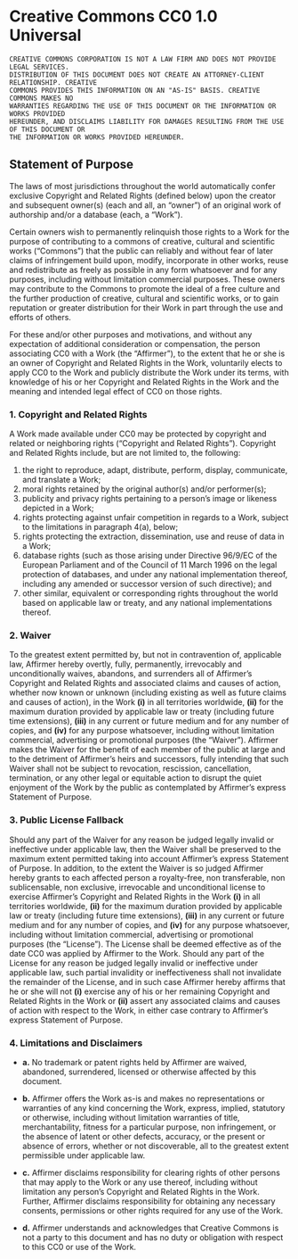 Creative Commons CC0 1.0 Universal
=================================

    CREATIVE COMMONS CORPORATION IS NOT A LAW FIRM AND DOES NOT PROVIDE LEGAL SERVICES.
    DISTRIBUTION OF THIS DOCUMENT DOES NOT CREATE AN ATTORNEY-CLIENT RELATIONSHIP. CREATIVE
    COMMONS PROVIDES THIS INFORMATION ON AN "AS-IS" BASIS. CREATIVE COMMONS MAKES NO
    WARRANTIES REGARDING THE USE OF THIS DOCUMENT OR THE INFORMATION OR WORKS PROVIDED
    HEREUNDER, AND DISCLAIMS LIABILITY FOR DAMAGES RESULTING FROM THE USE OF THIS DOCUMENT OR
    THE INFORMATION OR WORKS PROVIDED HEREUNDER.

## Statement of Purpose

The laws of most jurisdictions throughout the world automatically confer
exclusive Copyright and Related Rights (defined below) upon the creator and
subsequent owner(s) (each and all, an “owner”) of an original work of
authorship and/or a database (each, a “Work”).

Certain owners wish to permanently relinquish those rights to a Work for the
purpose of contributing to a commons of creative, cultural and scientific works
(“Commons”) that the public can reliably and without fear of later claims of
infringement build upon, modify, incorporate in other works, reuse and
redistribute as freely as possible in any form whatsoever and for any purposes,
including without limitation commercial purposes.  These owners may contribute
to the Commons to promote the ideal of a free culture and the further
production of creative, cultural and scientific works, or to gain reputation or
greater distribution for their Work in part through the use and efforts of
others.

For these and/or other purposes and motivations, and without any expectation of
additional consideration or compensation, the person associating CC0 with a
Work (the “Affirmer”), to the extent that he or she is an owner of Copyright
and Related Rights in the Work, voluntarily elects to apply CC0 to the Work and
publicly distribute the Work under its terms, with knowledge of his or her
Copyright and Related Rights in the Work and the meaning and intended legal
effect of CC0 on those rights.

### 1. Copyright and Related Rights

A Work made available under CC0 may be protected by copyright and related or
neighboring rights (“Copyright and Related Rights”). Copyright and Related
Rights include, but are not limited to, the following:

1. the right to reproduce, adapt, distribute, perform, display,
   communicate, and translate a Work;
2. moral rights retained by the original author(s) and/or performer(s);
3. publicity and privacy rights pertaining to a person’s image or likeness
   depicted in a Work;
4. rights protecting against unfair competition in regards to a Work, subject to
   the limitations in paragraph 4(a), below;
5. rights protecting the extraction, dissemination, use and reuse of data in a Work;
6. database rights (such as those arising under Directive 96/9/EC of the
   European Parliament and of the Council of 11 March 1996 on the legal
   protection of databases, and under any national implementation thereof,
   including any amended or successor version of such directive); and
7. other similar, equivalent or corresponding rights throughout the world based
   on applicable law or treaty, and any national implementations thereof.

### 2. Waiver

To the greatest extent permitted by, but not in contravention of, applicable
law, Affirmer hereby overtly, fully, permanently, irrevocably and
unconditionally waives, abandons, and surrenders all of Affirmer’s Copyright and
Related Rights and associated claims and causes of action, whether now known or
unknown (including existing as well as future claims and causes of action), in
the Work **(i)** in all territories worldwide, **(ii)** for the maximum duration
provided by applicable law or treaty (including future time extensions),
**(iii)** in any current or future medium and for any number of copies, and
**(iv)** for any purpose whatsoever, including without limitation commercial,
advertising or promotional purposes (the “Waiver”). Affirmer makes the Waiver
for the benefit of each member of the public at large and to the detriment of
Affirmer’s heirs and successors, fully intending that such Waiver shall not be
subject to revocation, rescission, cancellation, termination, or any other legal
or equitable action to disrupt the quiet enjoyment of the Work by the public as
contemplated by Affirmer’s express Statement of Purpose.

### 3. Public License Fallback

Should any part of the Waiver for any reason be judged legally invalid or
ineffective under applicable law, then the Waiver shall be preserved to the
maximum extent permitted taking into account Affirmer’s express Statement of
Purpose. In addition, to the extent the Waiver is so judged Affirmer hereby
grants to each affected person a royalty-free, non transferable, non
sublicensable, non exclusive, irrevocable and unconditional license to exercise
Affirmer’s Copyright and Related Rights in the Work **(i)** in all territories
worldwide, **(ii)** for the maximum duration provided by applicable law or
treaty (including future time extensions), **(iii)** in any current or future
medium and for any number of copies, and **(iv)** for any purpose whatsoever,
including without limitation commercial, advertising or promotional purposes
(the “License”). The License shall be deemed effective as of the date CC0 was
applied by Affirmer to the Work. Should any part of the License for any reason
be judged legally invalid or ineffective under applicable law, such partial
invalidity or ineffectiveness shall not invalidate the remainder of the License,
and in such case Affirmer hereby affirms that he or she will not **(i)**
exercise any of his or her remaining Copyright and Related Rights in the Work or
**(ii)** assert any associated claims and causes of action with respect to the
Work, in either case contrary to Affirmer’s express Statement of Purpose.

### 4. Limitations and Disclaimers

* **a.** No trademark or patent rights held by Affirmer are waived, abandoned,
         surrendered, licensed or otherwise affected by this document.

* **b.** Affirmer offers the Work as-is and makes no representations or
         warranties of any kind concerning the Work, express, implied, statutory or
         otherwise, including without limitation warranties of title, merchantability,
         fitness for a particular purpose, non infringement, or the absence of latent
         or other defects, accuracy, or the present or absence of errors, whether or
         not discoverable, all to the greatest extent permissible under applicable law.

* **c.** Affirmer disclaims responsibility for clearing rights of other persons
         that may apply to the Work or any use thereof, including without limitation
         any person’s Copyright and Related Rights in the Work. Further, Affirmer
         disclaims responsibility for obtaining any necessary consents, permissions or
         other rights required for any use of the Work.

* **d.** Affirmer understands and acknowledges that Creative Commons is not a
         party to this document and has no duty or obligation with respect to this CC0
         or use of the Work.
